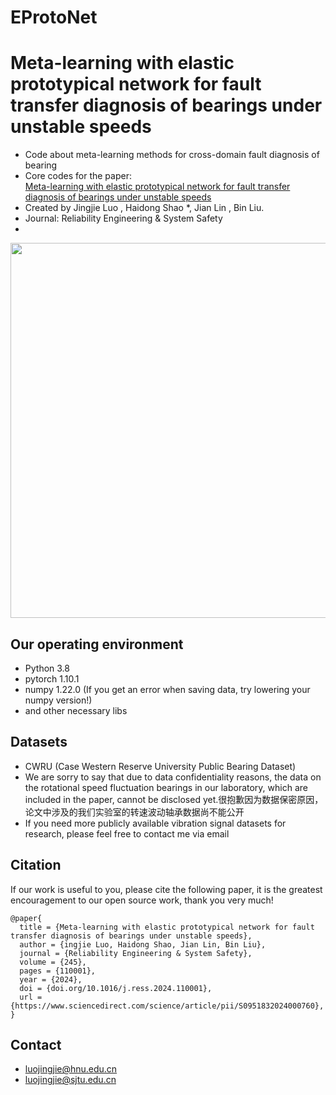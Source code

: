 # EProtoNet
# Meta-learning with elastic prototypical network for fault transfer diagnosis of bearings under unstable speeds
* Code about meta-learning methods for cross-domain fault diagnosis of bearing
* Core codes for the paper:
<br> [Meta-learning with elastic prototypical network for fault transfer diagnosis of bearings under unstable speeds](https://www.sciencedirect.com/science/article/pii/S0951832024000760?via%3Dihub)
* Created by Jingjie Luo , Haidong Shao *, Jian Lin , Bin Liu.
* Journal: Reliability Engineering & System Safety
* 
<div align="center">
<img src="https://github.com/LJJLJJ06/MDSAN/blob/main/%E7%A0%94%E7%A9%B6%E6%B5%81%E7%A8%8B%E5%9B%BE%E9%87%8D%E7%94%BB.jpg" width="600" />
</div>

## Our operating environment
* Python 3.8
* pytorch  1.10.1
* numpy  1.22.0 (If you get an error when saving data, try lowering your numpy version!)
* and other necessary libs

## Datasets
* CWRU (Case Western Reserve University Public Bearing Dataset)
* We are sorry to say that due to data confidentiality reasons, the data on the rotational speed fluctuation bearings in our laboratory, which are included in the paper, cannot be disclosed yet.很抱歉因为数据保密原因，论文中涉及的我们实验室的转速波动轴承数据尚不能公开
* If you need more publicly available vibration signal datasets for research, please feel free to contact me via email

## Citation
If our work is useful to you, please cite the following paper, it is the greatest encouragement to our open source work, thank you very much!
```
@paper{
  title = {Meta-learning with elastic prototypical network for fault transfer diagnosis of bearings under unstable speeds},
  author = {ingjie Luo, Haidong Shao, Jian Lin, Bin Liu},
  journal = {Reliability Engineering & System Safety},
  volume = {245},
  pages = {110001},
  year = {2024},
  doi = {doi.org/10.1016/j.ress.2024.110001},
  url = {https://www.sciencedirect.com/science/article/pii/S0951832024000760},
}
```

## Contact
- luojingjie@hnu.edu.cn
- luojingjie@sjtu.edu.cn
